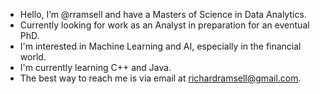 - Hello, I’m @rramsell and have a Masters of Science in Data Analytics.
- Currently looking for work as an Analyst in preparation for an eventual PhD.
- I'm interested in Machine Learning and AI, especially in the financial world.
- I'm currently learning C++ and Java.
- The best way to reach me is via email at richardramsell@gmail.com.

<!---
rramsell/rramsell is a ✨ special ✨ repository because its `README.md` (this file) appears on your GitHub profile.
You can click the Preview link to take a look at your changes.
--->
